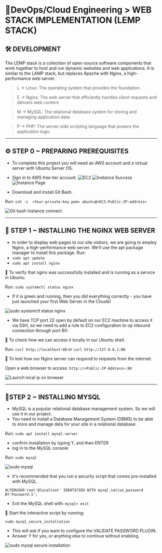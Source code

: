 # 🧱DevOps/Cloud Engineering > WEB STACK IMPLEMENTATION (LEMP STACK)
## 🛠️ **DEVELOPMENT**

The LEMP stack is a collection of open-source software components that work together to host and run dynamic websites and web applications. It is similar to the LAMP stack, but replaces Apache with Nginx, a high-performance web server.

> L → Linux: The operating system that provides the foundation.

> E → Nginx: The web server that efficiently handles client requests and delivers web content.

> M → MySQL: The relational database system for storing and managing application data.

> P → PHP: The server-side scripting language that powers the application logic.

---
## ⚙ **STEP 0 ~ PREPARING PREREQUISITES**
* To complete this project you will need an AWS account and a virtual server with Ubuntu Server OS.
* Sign in to AWS free tier account.
![EC2](https://github.com/user-attachments/assets/3376bbcc-df53-46eb-ad93-c1bfff719636)
![Instance Success](https://github.com/user-attachments/assets/5f3a1f1a-84f1-41d5-8a13-7d04ef173bf3)
![Instance Page](https://github.com/user-attachments/assets/be6f03c3-7ff0-470f-9872-bdd1fbddb286)

* Download and install Git Bash.

Run: `ssh -i  <Your-private-key.pem> ubuntu@<EC2-Public-IP-address>`

![Git bash instance connect](https://github.com/user-attachments/assets/b736b758-5a71-4375-800b-79cc22c16aef)

---
## 🔧 **STEP 1 ~ INSTALLING THE NGINX WEB SERVER**
* In order to display web pages to our site visitors, we are going to employ Nginx, a high-performance web server. We'll use the apt package manager to install this package. Run:
* `sudo apt update`
* `sudo apt install nginx`

📌 To verify that nginx was successfully installed and is running as a service in Ubuntu.

Run: `sudo systemctl status nginx`

* If it is green and running, then you did everything correctly - you have just launched your first Web Server in the Clouds!

![sudo systemctl status nginx](https://github.com/user-attachments/assets/d8ed86cb-a16e-4f76-b6c6-9c1c97da4be5)

* We have TCP port 22 open by default on our EC2 machine to access it via SSH, so we need to add a rule to EC2 configuration to op inbound connection through port 80:

📌 To check how we can access it locally in our Ubuntu shell.

Run: `curl http://localhost:80` or `curl http://127.0.0.1:80`

📌 To test how our Nginx server can respond to requests from the internet.

Open a web browser to access: `http://<Public-IP-Address>:80`

![Launch local ip on browser](https://github.com/user-attachments/assets/e2a649bb-7c13-4463-b5bf-fdb27ec3a018)

---

## 📁**STEP 2 ~ INSTALLING MYSQL**

* MySQL is a popular relational database management system. So we will use it in our project.
* You need to install a Database Management System (DBMS) to be able to store and manage data for your site in a relational database.

Run: `sudo apt install mysql-server`

* confirm installation by typing Y, and then ENTER
* log in to the MySQL console

Run: `sudo mysql`

![sudo mysql](https://github.com/user-attachments/assets/ef643888-5ae2-475d-b21a-68bcc1f4be0b)


* It's recommended that you run a security script that comes pre-installed with MySQL.

`ALTERUSER'root'@localroot' IDENTIFIED WITH mysql_native_password BY'Password.1';`


* Exit the MySQL shell with: `mysql> exit`

📌 Start the interactive script by running: 

`sudo mysql_secure_installation`

* This will ask if you want to configure the VALIDATE PASSWORD PLUGIN.
* Answer Y for yes, or anything else to continue without enabling.

![sudo mysql secure installation](https://github.com/user-attachments/assets/df3c08cd-2d04-40b6-8da4-059566c6832c)


